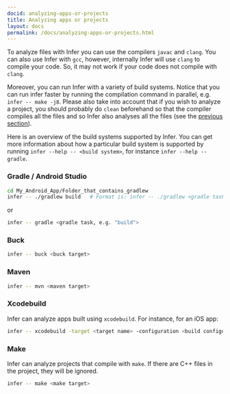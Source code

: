 ```yaml
---
docid: analyzing-apps-or-projects
title: Analyzing apps or projects
layout: docs
permalink: /docs/analyzing-apps-or-projects.html
---
```


To analyze files with Infer you can use the compilers `javac` and `clang`. You can also use Infer with `gcc`, however, internally Infer will use `clang` to compile your code. So, it may not work if your code does not compile with `clang`.

Moreover, you can run Infer with a variety of build systems. Notice that you can run infer faster by running the compilation command in parallel, e.g. `infer -- make -j8`.
Please also take into account that if you wish to analyze a project, you should probably do `clean` beforehand so that the compiler compiles all the files and so Infer also analyses all the files (see the [previous section](docs/infer-workflow.html)).

Here is an overview of the build systems supported by Infer. You can
get more information about how a particular build system is supported
by running `infer --help -- <build system>`, for instance `infer
--help -- gradle`.

### Gradle / Android Studio

```bash
cd My_Android_App/Folder_that_contains_gradlew
infer -- ./gradlew build   # Format is: infer -- ./gradlew <gradle task, e.g. "build">
```
or

```bash
infer -- gradle <gradle task, e.g. "build">
```


### Buck

```bash
infer -- buck <buck target>
```

### Maven
```bash
infer -- mvn <maven target>
```

### Xcodebuild

Infer can analyze apps built using `xcodebuild`. For instance, for an iOS app:

```bash
infer -- xcodebuild -target <target name> -configuration <build configuration> -sdk iphonesimulator
```

### Make

Infer can analyze projects that compile with `make`. If there are C++ files in the project, they will be ignored.

```bash
infer -- make <make target>
```
